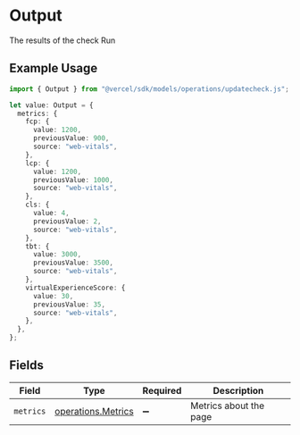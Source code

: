 # Output

The results of the check Run

## Example Usage

```typescript
import { Output } from "@vercel/sdk/models/operations/updatecheck.js";

let value: Output = {
  metrics: {
    fcp: {
      value: 1200,
      previousValue: 900,
      source: "web-vitals",
    },
    lcp: {
      value: 1200,
      previousValue: 1000,
      source: "web-vitals",
    },
    cls: {
      value: 4,
      previousValue: 2,
      source: "web-vitals",
    },
    tbt: {
      value: 3000,
      previousValue: 3500,
      source: "web-vitals",
    },
    virtualExperienceScore: {
      value: 30,
      previousValue: 35,
      source: "web-vitals",
    },
  },
};
```

## Fields

| Field                                                    | Type                                                     | Required                                                 | Description                                              |
| -------------------------------------------------------- | -------------------------------------------------------- | -------------------------------------------------------- | -------------------------------------------------------- |
| `metrics`                                                | [operations.Metrics](../../models/operations/metrics.md) | :heavy_minus_sign:                                       | Metrics about the page                                   |